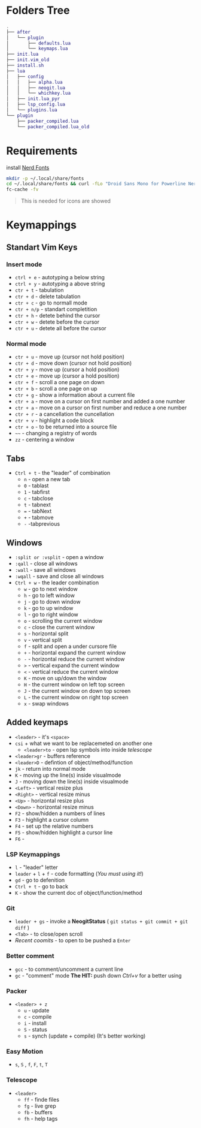 # Folders Tree

```lua
. 
├── after 
│   └── plugin 
│       ├── defaults.lua 
│       └── keymaps.lua 
├── init.lua 
├── init.vim_old 
├── install.sh 
├── lua 
│   ├── config 
│   │   ├── alpha.lua 
│   │   ├── neogit.lua 
│   │   └── whichkey.lua 
│   ├── init.lua_pyr 
│   ├── lsp_config.lua 
│   └── plugins.lua 
└── plugin 
    ├── packer_compiled.lua 
    └── packer_compiled.lua_old
```

# Requirements
install [Nerd Fonts](https://github.com/ryanoasis/nerd-fonts/raw/HEAD/patched-fonts/DroidSansMono/complete/Droid%20Sans%20Mono%20Nerd%20Font%20Complete.otf)
```bash
mkdir -p ~/.local/share/fonts
cd ~/.local/share/fonts && curl -fLo "Droid Sans Mono for Powerline Nerd Font Complete.otf" https://github.com/ryanoasis/nerd-fonts/raw/HEAD/patched-fonts/DroidSansMono/complete/Droid%20Sans%20Mono%20Nerd%20Font%20Complete.otf
fc-cache -fv
```
> This is needed for icons are showed


# Keymappings

## Standart Vim Keys

### Insert mode
- `ctrl + e` - autotyping a below string
- `ctrl + y` - autotyping a above string
- `ctr + t` - tabulation
- `ctr + d` - delete tabulation
- `ctr + c` - go to normall mode
- `ctr + n/p` - standart completition
- `ctr + h` - detete behind the cursor
- `ctr + w` - detete before the cursor
- `ctr + u` - detete all before the cursor

### Normal mode
- `ctr + u` - move up (cursor not hold position)
- `ctr + d` - move down (cursor not hold position)
- `ctr + y` - move up (cursor a hold position)
- `ctr + e` - move up (cursor a hold position)
- `ctr + f` - scroll a one page on down
- `ctr + b` - scroll a one page on up
- `ctr + g` - show a information about a current file
- `ctr + a` - move on a cursor on first number and added a one number
- `ctr + a` - move on a cursor on first number and reduce a one number
- `ctr + r` - a cancellation the cuncellation
- `ctr + v` - highlight a code block
- `ctr + o` - to be returned into a source file
- `~~` - changing a registry of words
- `zz` - centering a window


## Tabs
- `Ctrl + t` - the "leader" of combination
	- `n` - open a new tab
	- `0` - tablast
	- `1` - tabfirst
	- `c` - tabclose
	- `t` - tabnext
	- `=` - tabNext
	- `+` - tabmove
	- `-` -tabprevious

## Windows
- `:split or :vsplit` - open a window
- `:qall` - close all windows
- `:wall` - save all windows
- `:wqall` - save and close all windows
- `Ctrl + w` - the leader combination
	- `w` - go to next window
	- `h` - go to left window
	- `j` - go to down window
	- `k` - go to up window
	- `l` - go to right window
	- `o` - scrolling the current window
	- `c` - close the current window
	- `s` - horizontal split
	- `v` - vertical split
	- `f` - split and open a under cursore file 
	- `+` - horizontal expand the current window
	- `-` - horizontal reduce the current window
	- `>` - vertical expand the current window
	- `<` - vertical reduce the current window
	- `K` - move on up/down the window
	- `H` - the current window on left top screen
	- `J` - the current window on down top screen
	- `L` - the current window on right top screen
	- `x` - swap windows

## Added keymaps
- `<leader>` - it's `<space>`
- `csi` + what we want to be replacemeted on another one
	- `<leader>to` - open lsp symbols into inside *telescope*
- `<leader>gr` - buffers reference
- `<leader>D` - defintion of object/method/function
- `jk` - return into normal mode
- `K` - moving up the line(s) inside visualmode 
- `J` - moving down the line(s) inside visualmode 
- `<Left>` - vertical resize plus
- `<Right>` - vertical resize minus
- `<Up>` - horizontal resize plus
- `<Down>` - horizontal resize minus
- `F2` - show/hidden a numbers of lines
- `F3` - highlight a cursor column
- `F4` - set up the relative numbers
- `F5` - show/hidden highlight a cursor line
- `F6` - 

### LSP Keymappings
- `l` - "leader" letter
- `leader` + `l` + `f` - code formatting (*You must using it!*)
- `gd` - go to defenition
- `Ctrl + t` - go to back
- `K` - show the current doc of object/function/method

### Git
- `leader + gs` -  invoke a **NeogitStatus** ( `git status + git commit + git diff` )
- `<Tab>` - to close/open scroll
- *Recent coomits* - to open to be pushed a `Enter`

### Better comment
- `gcc` - to comment/uncomment a current line
- `gc` - "comment" mode
**The HIT:** push down *Ctrl+v* for a better using

### Packer
- `<leader> + z`
	- `u` - update
	- `c` - compile
	- `i` - install
	- `S` - status
	- `s` - synch (update + compile) (It's better working)

### Easy Motion
- `s`, `S` , `f`, `F`, `t`, `T`

### Telescope
- `<leader>`
	- `ff` - finde files
	- `fg` - live grep
	- `fb` - buffers
	- `fh` - help tags
